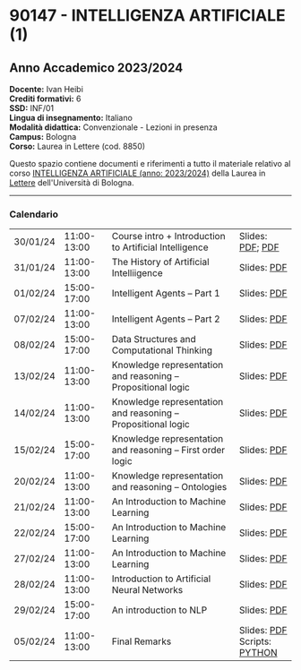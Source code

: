 # 90147 - INTELLIGENZA ARTIFICIALE (1)
## Anno Accademico 2023/2024  

**Docente:** Ivan Heibi  
**Crediti formativi:** 6  
**SSD:** INF/01  
**Lingua di insegnamento:** Italiano  
**Modalità didattica:** Convenzionale - Lezioni in presenza  
**Campus:** Bologna  
**Corso:** Laurea in Lettere (cod. 8850)  

Questo spazio contiene documenti e riferimenti a tutto il materiale relativo al corso [INTELLIGENZA ARTIFICIALE (anno: 2023/2024)](https://www.unibo.it/it/studiare/dottorati-master-specializzazioni-e-altra-formazione/insegnamenti/insegnamento/2023/443742) della Laurea in [Lettere](https://corsi.unibo.it/laurea/lettere) dell'Università di Bologna.

---

### Calendario

<table>
  <tr>
	<td>30/01/24</td>
	<td>11:00-13:00</td>
	<td>Course intro + Introduction to Artificial Intelligence</td>
	<td>Slides: <a href="https://ivanhb.it/ai_course/slides/01_intro.pdf)">PDF</a>; <a href="https://ivanhb.it/ai_course/slides/02_introduction_to_ai.pdf">PDF</a></td>
  </tr>
  <tr>
	<td>31/01/24</td>
	<td>11:00-13:00</td>
	<td>The History of Artificial Intelliigence</td>
	<td>Slides: <a href="https://ivanhb.it/ai_course/slides/03_history_of_ai.pdf">PDF</a></td>
  </tr>
  <tr>
	<td>01/02/24</td>
	<td>15:00-17:00</td>
	<td>Intelligent Agents – Part 1</td>
	<td>Slides: <a href="https://ivanhb.it/ai_course/slides/04_intelligent_agents.pdf">PDF</a></td>
  </tr>
  <tr>
	<td>07/02/24</td>
	<td>11:00-13:00</td>
	<td>Intelligent Agents – Part 2</td>
	<td>Slides: <a href="https://ivanhb.it/ai_course/slides/05_intelligent_agents.pdf">PDF</a></td>
  </tr>
  <tr>
	<td>08/02/24</td>
	<td>15:00-17:00</td>
	<td>Data Structures and Computational Thinking</td>
	<td>Slides: <a href="https://ivanhb.it/ai_course/slides/06_data_structures.pdf">PDF</a></td>
  </tr>
  <tr>
	<td>13/02/24</td>
	<td>11:00-13:00</td>
	<td>Knowledge representation and reasoning – Propositional logic</td>
	<td>Slides: <a href="https://ivanhb.it/ai_course/slides/07_knowledge_representation.pdf">PDF</a></td>
  </tr>
  <tr>
	<td>14/02/24</td>
	<td>11:00-13:00</td>
	<td>Knowledge representation and reasoning – Propositional logic</td>
	<td>Slides: <a href="https://ivanhb.it/ai_course/slides/07_knowledge_representation.pdf">PDF</a></td>
  </tr>
  <tr>
	<td>15/02/24</td>
	<td>15:00-17:00</td>
	<td>Knowledge representation and reasoning – First order logic</td>
	<td>Slides: <a href="https://ivanhb.it/ai_course/slides/08_knowledge_representation_FOL.pdf">PDF</a></td>
  </tr>
  <tr>
	<td>20/02/24</td>
	<td>11:00-13:00</td>
	<td>Knowledge representation and reasoning – Ontologies</td>
	<td>Slides: <a href="https://ivanhb.it/ai_course/slides/09_knowledge_representation_desc_logics.pdf">PDF</a></td>
  </tr>
  <tr>
	<td>21/02/24</td>
	<td>11:00-13:00</td>
	<td>An Introduction to Machine Learning</td>
	<td>Slides: <a href="https://ivanhb.it/ai_course/slides/10_machine_learning.pdf">PDF</a></td>
  </tr>
  <tr>
	<td>22/02/24</td>
	<td>15:00-17:00</td>
	<td>An Introduction to Machine Learning</td>
	<td>Slides: <a href="https://ivanhb.it/ai_course/slides/10_machine_learning.pdf">PDF</a></td>
  </tr>
  <tr>
	<td>27/02/24</td>
	<td>11:00-13:00</td>
	<td>An Introduction to Machine Learning</td>
	<td>Slides: <a href="https://ivanhb.it/ai_course/slides/10_machine_learning.pdf">PDF</a></td>
  </tr>
  <tr>
	<td>28/02/24</td>
	<td>11:00-13:00</td>
	<td>Introduction to Artificial Neural Networks</td>
	<td>Slides: <a href="https://ivanhb.it/ai_course/slides/11_neural_networks.pdf">PDF</a></td>
  </tr>
  <tr>
	<td>29/02/24</td>
	<td>15:00-17:00</td>
	<td>An introduction to NLP</td>
	<td>Slides: <a href="https://ivanhb.it/ai_course/slides/12_nlp.pdf">PDF</a></td>
  </tr>
  <tr>
	<td>05/02/24</td>
	<td>11:00-13:00</td>
	<td>Final Remarks</td>
	<td>Slides: <a href="https://ivanhb.it/ai_course/slides/13_conclusions.pdf">PDF</a> <br>Scripts: <a href="scripts/nlp.py">PYTHON</a></td>
  </tr>
</table>
